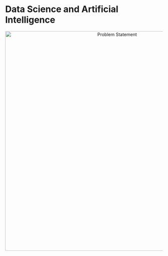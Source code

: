 # Data Science and Artificial Intelligence

<p align="center">
  <img src=".png" alt="Problem Statement" width="700">
</p>